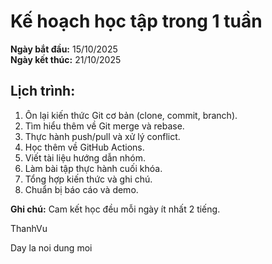 # Kế hoạch học tập trong 1 tuần

**Ngày bắt đầu:** 15/10/2025  
**Ngày kết thúc:** 21/10/2025  

## Lịch trình:
1. Ôn lại kiến thức Git cơ bản (clone, commit, branch).
2. Tìm hiểu thêm về Git merge và rebase.
3. Thực hành push/pull và xử lý conflict.
4. Học thêm về GitHub Actions.
5. Viết tài liệu hướng dẫn nhóm.
6. Làm bài tập thực hành cuối khóa.
7. Tổng hợp kiến thức và ghi chú.
8. Chuẩn bị báo cáo và demo.

**Ghi chú:** Cam kết học đều mỗi ngày ít nhất 2 tiếng.
 

ThanhVu

Day la noi dung moi


